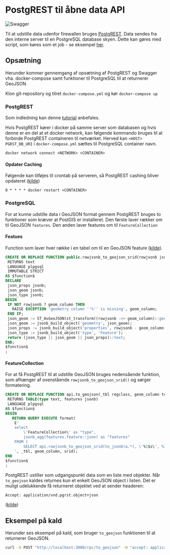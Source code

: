 # PostgREST til åbne data API
![Swagger](https://user-images.githubusercontent.com/7534153/57377665-4a336180-71a3-11e9-8491-685008318867.PNG)

Til at udstille data udenfor firewallen bruges [PostgREST](http://postgrest.org/en/latest/). Data sendes fra den interne server til en PostgreSQL database skyen. Dette kan gøres med script, som køres som et job - se eksempel [her](https://github.com/frederiksberg/automation-scripts/blob/master/Python/api/transfer_tables.py).

## Opsætning
Herunder kommer gennemgang af opsætning af PostgREST og Swagger vha. docker-compose samt funktioner til PostgreSQL til at returnerer GeoJSON.

Klon git-repository og tilret `docker-compose.yml` og kør `docker-compose up`


### PostgREST
Som indledning kan denne  [tutorial](http://postgrest.org/en/latest/tutorials/tut0.html) anbefales. 

Hvis PostgREST kører i docker på samme server som databasen og hvis denne er en del at et docker network, kan følgende kommando bruges til at forbinde PostgREST containeren til netværket. Herved kan `<HOST>` `PGRST_DB_URI` i  `docker-compose.yml` sættes til PostgreSQL container navn.  

`docker network connect <NETWORK> <CONTAINER>`



#### Opdater Caching
Følgende kan tilføjes til crontab på serveren, så PostgREST cashing bliver opdateret ([kilde](http://postgrest.org/en/latest/admin.html#schema-reloading))

`0 * * * * docker restart <CONTAINER>`

### PostgreSQL 
For at kunne udstille data i GeoJSON format gennem PostgREST bruges to funktioner som kræver at PostGIS er installeret. Den første laver rækker om til GeoJSON `features`. Den anden laver features om til `FeatureCollection`

#### Featues
Function som laver hver række i en tabel om til en GeoJSON feature ([kilde](http://blog.cleverelephant.ca/2019/03/geojson.html)). 
```sql
CREATE OR REPLACE FUNCTION public.rowjsonb_to_geojson_srid(rowjsonb jsonb, geom_column text DEFAULT 'geom'::text, srid integer DEFAULT 4326)
 RETURNS text
 LANGUAGE plpgsql
 IMMUTABLE STRICT
AS $function$
DECLARE 
 json_props jsonb;
 json_geom jsonb;
 json_type jsonb;
BEGIN
 IF NOT rowjsonb ? geom_column THEN
   RAISE EXCEPTION 'geometry column ''%'' is missing', geom_column;
 END IF;
 json_geom := ST_AsGeoJSON(st_transform((rowjsonb ->> geom_column)::geometry, srid))::jsonb;
 json_geom := jsonb_build_object('geometry', json_geom);
 json_props := jsonb_build_object('properties', rowjsonb - geom_column);
 json_type := jsonb_build_object('type', 'Feature');
 return (json_type || json_geom || json_props)::text;
END; 
$function$
;
```

#### FeatureCollection
For at få PostgREST til at udstille  GeoJSON bruges nedensående funktion, som afhænger af ovenstående `rowjsonb_to_geojson_srid()` og sørger formatering.

```sql
CREATE OR REPLACE FUNCTION api.to_geojson(_tbl regclass, geom_column text DEFAULT 'geom'::text, srid integer DEFAULT 4326)
 RETURNS TABLE(type text, features jsonb)
 LANGUAGE plpgsql
AS $function$
BEGIN
   RETURN QUERY EXECUTE format(
   	E'
	select
	    \'FeatureCollection\' as "type",
		jsonb_agg(features.feature::json) as "features"
	FROM (
		SELECT api.rowjsonb_to_geojson_srid(to_jsonb(a.*), \'%2$s\', %3$s) feature FROM %1$s a) as features;
	', _tbl, geom_column, srid);
END
$function$
;
```
PostgREST ustiller som udgangspunkt data som en liste med objekter. Når `to_geojson` kaldes returnes kun et enkelt GeoJSON object i listen. Det er muligt udelukkende få returneret objektet ved at sender headeren: 

`Accept: application/vnd.pgrst.object+json`

 ([kilde](http://postgrest.org/en/latest/api.html?highlight=list%20of%20objects#singular-or-plural))

## Eksempel på kald
Herunder ses eksempel på kald, som bruger `to_geojson` funktionen til at returnerer GeoJSON.
```bash
curl -X POST "http://localhost:3000/rpc/to_geojson" -H "accept: application/json" -H "Content-Type: application/json" -d "{ \"srid\": 4326, \"_tbl\": \"YOURTABLE\", \"geom_column\": \"GEOM_COLUMN\"}"
```
